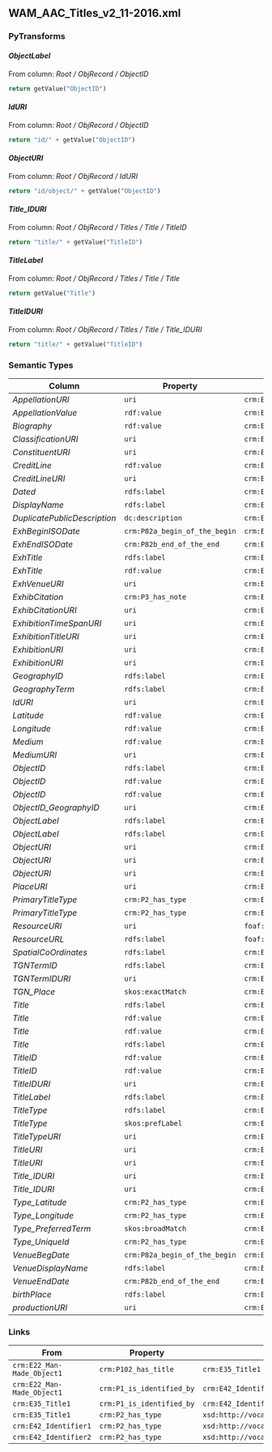 ## WAM_AAC_Titles_v2_11-2016.xml

### PyTransforms
#### _ObjectLabel_
From column: _Root / ObjRecord / ObjectID_
``` python
return getValue("ObjectID")
```

#### _IdURI_
From column: _Root / ObjRecord / ObjectID_
``` python
return "id/" + getValue("ObjectID")
```

#### _ObjectURI_
From column: _Root / ObjRecord / IdURI_
``` python
return "id/object/" + getValue("ObjectID")
```

#### _Title_IDURI_
From column: _Root / ObjRecord / Titles / Title / TitleID_
``` python
return "title/" + getValue("TitleID")
```

#### _TitleLabel_
From column: _Root / ObjRecord / Titles / Title / Title_
``` python
return getValue("Title")
```

#### _TitleIDURI_
From column: _Root / ObjRecord / Titles / Title / Title_IDURI_
``` python
return "title/" + getValue("TitleID")
```


### Semantic Types
| Column | Property | Class |
|  ----- | -------- | ----- |
| _AppellationURI_ | `uri` | `crm:E82_Actor_Appellation1`|
| _AppellationValue_ | `rdf:value` | `crm:E82_Actor_Appellation1`|
| _Biography_ | `rdf:value` | `crm:E33_Linguistic_Object1`|
| _ClassificationURI_ | `uri` | `crm:E17_Type_Assignment1`|
| _ConstituentURI_ | `uri` | `crm:E39_Actor1`|
| _CreditLine_ | `rdf:value` | `crm:E33_Linguistic_Object3`|
| _CreditLineURI_ | `uri` | `crm:E33_Linguistic_Object3`|
| _Dated_ | `rdfs:label` | `crm:E52_Time-Span1`|
| _DisplayName_ | `rdfs:label` | `crm:E39_Actor1`|
| _DuplicatePublicDescription_ | `dc:description` | `crm:E22_Man-Made_Object1`|
| _ExhBeginISODate_ | `crm:P82a_begin_of_the_begin` | `crm:E52_Time-Span1`|
| _ExhEndISODate_ | `crm:P82b_end_of_the_end` | `crm:E52_Time-Span1`|
| _ExhTitle_ | `rdfs:label` | `crm:E41_Appellation1`|
| _ExhTitle_ | `rdf:value` | `crm:E41_Appellation1`|
| _ExhVenueURI_ | `uri` | `crm:E93_Presence1`|
| _ExhibCitation_ | `crm:P3_has_note` | `crm:E33_Linguistic_Object1`|
| _ExhibCitationURI_ | `uri` | `crm:E33_Linguistic_Object1`|
| _ExhibitionTimeSpanURI_ | `uri` | `crm:E52_Time-Span1`|
| _ExhibitionTitleURI_ | `uri` | `crm:E41_Appellation1`|
| _ExhibitionURI_ | `uri` | `crm:E5_Event1`|
| _ExhibitionURI_ | `uri` | `crm:E7_Activity1`|
| _GeographyID_ | `rdfs:label` | `crm:E42_Identifier2`|
| _GeographyTerm_ | `rdfs:label` | `crm:E48_Place_Name1`|
| _IdURI_ | `uri` | `crm:E42_Identifier1`|
| _Latitude_ | `rdf:value` | `crm:E47_Spatial_Coordinates2`|
| _Longitude_ | `rdf:value` | `crm:E47_Spatial_Coordinates3`|
| _Medium_ | `rdf:value` | `crm:E33_Linguistic_Object2`|
| _MediumURI_ | `uri` | `crm:E33_Linguistic_Object2`|
| _ObjectID_ | `rdfs:label` | `crm:E42_Identifier1`|
| _ObjectID_ | `rdf:value` | `crm:E42_Identifier1`|
| _ObjectID_ | `rdf:value` | `crm:E42_Identifier2`|
| _ObjectID_GeographyID_ | `uri` | `crm:E11_Modification1`|
| _ObjectLabel_ | `rdfs:label` | `crm:E42_Identifier1`|
| _ObjectLabel_ | `rdfs:label` | `crm:E42_Identifier1`|
| _ObjectURI_ | `uri` | `crm:E22_Man-Made_Object1`|
| _ObjectURI_ | `uri` | `crm:E22_Man-Made_Object1`|
| _ObjectURI_ | `uri` | `crm:E42_Identifier1`|
| _PlaceURI_ | `uri` | `crm:E53_Place1`|
| _PrimaryTitleType_ | `crm:P2_has_type` | `crm:E35_Title1`|
| _PrimaryTitleType_ | `crm:P2_has_type` | `crm:E42_Identifier2`|
| _ResourceURI_ | `uri` | `foaf:Document1`|
| _ResourceURL_ | `rdfs:label` | `foaf:Document1`|
| _SpatialCoOrdinates_ | `rdfs:label` | `crm:E47_Spatial_Coordinates1`|
| _TGNTermID_ | `rdfs:label` | `crm:E42_Identifier3`|
| _TGNTermIDURI_ | `uri` | `crm:E42_Identifier3`|
| _TGN_Place_ | `skos:exactMatch` | `crm:E53_Place1`|
| _Title_ | `rdfs:label` | `crm:E22_Man-Made_Object1`|
| _Title_ | `rdf:value` | `crm:E35_Title1`|
| _Title_ | `rdf:value` | `crm:E35_Title1`|
| _Title_ | `rdfs:label` | `crm:E35_Title1`|
| _TitleID_ | `rdf:value` | `crm:E42_Identifier2`|
| _TitleID_ | `rdf:value` | `crm:E42_Identifier1`|
| _TitleIDURI_ | `uri` | `crm:E35_Title1`|
| _TitleLabel_ | `rdfs:label` | `crm:E22_Man-Made_Object1`|
| _TitleType_ | `rdfs:label` | `crm:E55_Type1`|
| _TitleType_ | `skos:prefLabel` | `crm:E55_Type1`|
| _TitleTypeURI_ | `uri` | `crm:E55_Type1`|
| _TitleURI_ | `uri` | `crm:E35_Title1`|
| _TitleURI_ | `uri` | `crm:E35_Title1`|
| _Title_IDURI_ | `uri` | `crm:E42_Identifier2`|
| _Title_IDURI_ | `uri` | `crm:E42_Identifier2`|
| _Type_Latitude_ | `crm:P2_has_type` | `crm:E47_Spatial_Coordinates2`|
| _Type_Longitude_ | `crm:P2_has_type` | `crm:E47_Spatial_Coordinates3`|
| _Type_PreferredTerm_ | `skos:broadMatch` | `crm:E55_Type1`|
| _Type_UniqueId_ | `crm:P2_has_type` | `crm:E42_Identifier1`|
| _VenueBegDate_ | `crm:P82a_begin_of_the_begin` | `crm:E52_Time-Span2`|
| _VenueDisplayName_ | `rdfs:label` | `crm:E93_Presence1`|
| _VenueEndDate_ | `crm:P82b_end_of_the_end` | `crm:E52_Time-Span2`|
| _birthPlace_ | `rdfs:label` | `crm:E53_Place1`|
| _productionURI_ | `uri` | `crm:E12_Production1`|


### Links
| From | Property | To |
|  --- | -------- | ---|
| `crm:E22_Man-Made_Object1` | `crm:P102_has_title` | `crm:E35_Title1`|
| `crm:E22_Man-Made_Object1` | `crm:P1_is_identified_by` | `crm:E42_Identifier1`|
| `crm:E35_Title1` | `crm:P1_is_identified_by` | `crm:E42_Identifier2`|
| `crm:E35_Title1` | `crm:P2_has_type` | `xsd:http://vocab.getty.edu/aat/300404670`|
| `crm:E42_Identifier1` | `crm:P2_has_type` | `xsd:http://vocab.getty.edu/aat/300404012`|
| `crm:E42_Identifier2` | `crm:P2_has_type` | `xsd:http://vocab.getty.edu/aat/300404012`|
